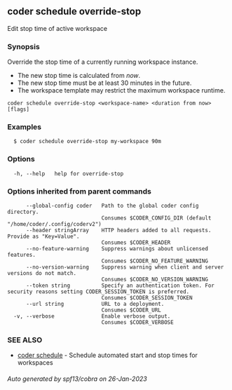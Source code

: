 ## coder schedule override-stop

Edit stop time of active workspace

### Synopsis

Override the stop time of a currently running workspace instance.

- The new stop time is calculated from _now_.
- The new stop time must be at least 30 minutes in the future.
- The workspace template may restrict the maximum workspace runtime.

```
coder schedule override-stop <workspace-name> <duration from now> [flags]
```

### Examples

```
  $ coder schedule override-stop my-workspace 90m
```

### Options

```
  -h, --help   help for override-stop
```

### Options inherited from parent commands

```
      --global-config coder   Path to the global coder config directory.
                              Consumes $CODER_CONFIG_DIR (default "/home/coder/.config/coderv2")
      --header stringArray    HTTP headers added to all requests. Provide as "Key=Value".
                              Consumes $CODER_HEADER
      --no-feature-warning    Suppress warnings about unlicensed features.
                              Consumes $CODER_NO_FEATURE_WARNING
      --no-version-warning    Suppress warning when client and server versions do not match.
                              Consumes $CODER_NO_VERSION_WARNING
      --token string          Specify an authentication token. For security reasons setting CODER_SESSION_TOKEN is preferred.
                              Consumes $CODER_SESSION_TOKEN
      --url string            URL to a deployment.
                              Consumes $CODER_URL
  -v, --verbose               Enable verbose output.
                              Consumes $CODER_VERBOSE
```

### SEE ALSO

- [coder schedule](coder_schedule.md) - Schedule automated start and stop times for workspaces

###### Auto generated by spf13/cobra on 26-Jan-2023
